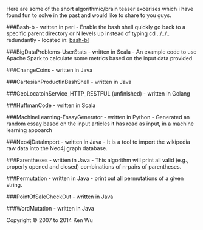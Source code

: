 Here are some of the short algorithmic/brain teaser excerises which i have found fun to solve in the past and would like to share to you guys.  

###Bash-b
	- written in perl
	- Enable the bash shell quickly go back to a specific parent directory or N levels up instead of typing cd ../../.. redundantly
	- located in: [bash-b!](https://github.com/wwken/bash-b)

###BigDataProblems-UserStats
	- written in Scala
	- An example code to use Apache Spark to calculate some metrics based on the input data provided

###ChangeCoins
	- written in Java

###CartesianProductInBashShell
	- written in Java

###GeoLocatoinService_HTTP_RESTFUL (unfinished)
	- written in Golang

###HuffmanCode
	- written in Scala

###MachineLearning-EssayGenerator
	- written in Python
	- Generated an random essay based on the input articles it has read as input, in a machine learning appoarch

###Neo4jDataImport
	- written in Java
	- It is a tool to import the wikipedia raw data into the Neo4j graph database. 

###Parentheses
	- written in Java
	- This algorithm will print all valid (e.g., properly opened and closed) combinations of n-pairs of parentheses.

###Permutation
	- written in Java
	- print out all permutations of a given string.

###PointOfSaleCheckOut
	- written in Java

###WordMutation
	- written in Java


Copyright © 2007 to 2014 Ken Wu
